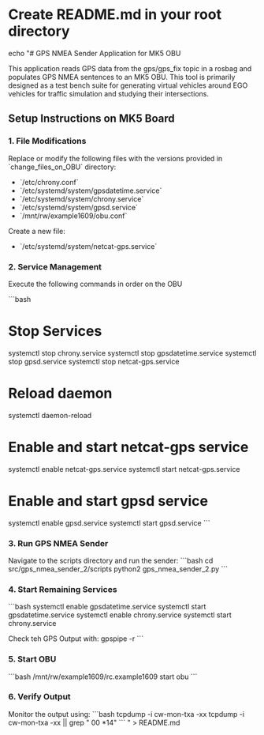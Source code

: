 # Create README.md in your root directory
echo "# GPS NMEA Sender Application for MK5 OBU

This application reads GPS data from the gps/gps_fix topic in a rosbag and populates GPS NMEA sentences to an MK5 OBU. This tool is primarily designed as a test bench suite for generating virtual vehicles around EGO vehicles for traffic simulation and studying their intersections.

## Setup Instructions on MK5 Board

### 1. File Modifications
Replace or modify the following files with the versions provided in \`change_files_on_OBU\` directory:
- \`/etc/chrony.conf\`
- \`/etc/systemd/system/gpsdatetime.service\`
- \`/etc/systemd/system/chrony.service\`
- \`/etc/systemd/system/gpsd.service\`
- \`/mnt/rw/example1609/obu.conf\`

Create a new file:
- \`/etc/systemd/system/netcat-gps.service\`

### 2. Service Management
Execute the following commands in order on the OBU

\`\`\`bash
# Stop Services
systemctl stop chrony.service
systemctl stop gpsdatetime.service
systemctl stop gpsd.service
systemctl stop netcat-gps.service

# Reload daemon
systemctl daemon-reload

# Enable and start netcat-gps service
systemctl enable netcat-gps.service
systemctl start netcat-gps.service

# Enable and start gpsd service
systemctl enable gpsd.service
systemctl start gpsd.service
\`\`\`

### 3. Run GPS NMEA Sender
Navigate to the scripts directory and run the sender:
\`\`\`bash
cd src/gps_nmea_sender_2/scripts
python2 gps_nmea_sender_2.py
\`\`\`

### 4. Start Remaining Services
\`\`\`bash
systemctl enable gpsdatetime.service
systemctl start gpsdatetime.service
systemctl enable chrony.service
systemctl start chrony.service

Check teh GPS Output with: gpspipe -r
\`\`\`

### 5. Start OBU
\`\`\`bash
/mnt/rw/example1609/rc.example1609 start obu
\`\`\`

### 6. Verify Output
Monitor the output using:
\`\`\`bash
tcpdump -i cw-mon-txa -xx 
tcpdump -i cw-mon-txa -xx || grep " 00 *14"
\`\`\`
" > README.md
